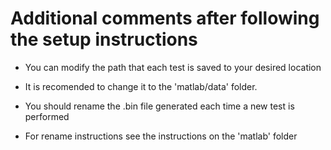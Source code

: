 # Additional comments after following the setup instructions

- You can modify the path that each test is saved to your desired location 

- It is recomended to change it to the 'matlab/data' folder.

- You should rename the .bin file generated each time a new test is performed 

- For rename instructions see the instructions on the 'matlab' folder 